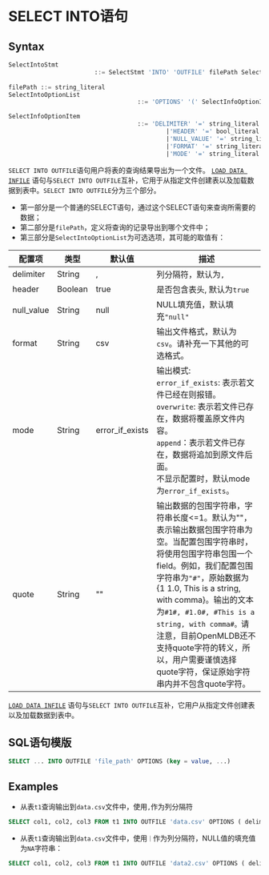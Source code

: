 # SELECT INTO语句

## Syntax

```sql
SelectIntoStmt
						::= SelectStmt 'INTO' 'OUTFILE' filePath SelectIntoOptionList
						
filePath ::= string_literal
SelectIntoOptionList
									::= 'OPTIONS' '(' SelectInfoOptionItem (',' SelectInfoOptionItem)* ')'

SelectInfoOptionItem
									::= 'DELIMITER' '=' string_literal
											|'HEADER' '=' bool_literal
											|'NULL_VALUE' '=' string_literal
											|'FORMAT' '=' string_literal
											|'MODE' '=' string_literal
```

`SELECT INTO OUTFILE`语句用户将表的查询结果导出为一个文件。 [`LOAD DATA INFILE`](../dml/LOAD_DATA_STATEMENT.md) 语句与`SELECT INTO OUTFILE`互补，它用于从指定文件创建表以及加载数据到表中。`SELECT INTO OUTFILE`分为三个部分。

- 第一部分是一个普通的SELECT语句，通过这个SELECT语句来查询所需要的数据；
- 第二部分是`filePath`，定义将查询的记录导出到哪个文件中；
- 第三部分是`SelectIntoOptionList`为可选选项，其可能的取值有：

| 配置项     | 类型    | 默认值          | 描述                                                         |
| ---------- | ------- | --------------- | ------------------------------------------------------------ |
| delimiter  | String  | ,               | 列分隔符，默认为`,`                                          |
| header     | Boolean | true            | 是否包含表头, 默认为`true`                                   |
| null_value | String  | null            | NULL填充值，默认填充`"null"`                                 |
| format     | String  | csv             | 输出文件格式，默认为`csv`。请补充一下其他的可选格式。        |
| mode       | String  | error_if_exists | 输出模式:<br />`error_if_exists`: 表示若文件已经在则报错。<br />`overwrite`: 表示若文件已存在，数据将覆盖原文件内容。<br />`append`：表示若文件已存在，数据将追加到原文件后面。<br />不显示配置时，默认mode为`error_if_exists`。 |
| quote      | String  | ""              | 输出数据的包围字符串，字符串长度<=1。默认为""，表示输出数据包围字符串为空。当配置包围字符串时，将使用包围字符串包围一个field。例如，我们配置包围字符串为`"#"`，原始数据为{1 1.0, This is a string, with comma}。输出的文本为`#1#, #1.0#, #This is a string, with comma#。`请注意，目前OpenMLDB还不支持quote字符的转义，所以，用户需要谨慎选择quote字符，保证原始字符串内并不包含quote字符。 |

 [`LOAD DATA INFILE`](../dml/LOAD_DATA_STATEMENT.md) 语句与`SELECT INTO OUTFILE`互补，它用户从指定文件创建表以及加载数据到表中。

## SQL语句模版

```sql
SELECT ... INTO OUTFILE 'file_path' OPTIONS (key = value, ...)
```

## Examples

- 从表`t1`查询输出到`data.csv`文件中，使用`,`作为列分隔符

```SQL
SELECT col1, col2, col3 FROM t1 INTO OUTFILE 'data.csv' OPTIONS ( delimit = ',' );
```

- 从表`t1`查询输出到`data.csv`文件中，使用`｜`作为列分隔符，NULL值的填充值为`NA`字符串：

```SQL
SELECT col1, col2, col3 FROM t1 INTO OUTFILE 'data2.csv' OPTIONS ( delimit = '|', null_value='NA');
```



